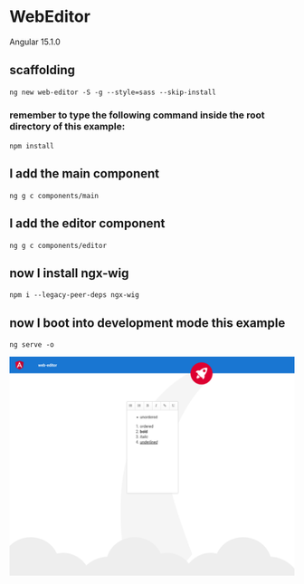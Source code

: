 # WebEditor

Angular 15.1.0

## scaffolding

```shell
ng new web-editor -S -g --style=sass --skip-install
```

### remember to type the following command inside the root directory of this example:

```shell
npm install
```

## I add the main component

```shell
ng g c components/main
```

## I add the editor component

```shell
ng g c components/editor
```

## now I install ngx-wig

```shell
npm i --legacy-peer-deps ngx-wig
```

## now I boot into development mode this example

```shell
ng serve -o
```

![web-editor screenshot](https://github.com/paolomococci/angular-exercises-workshop/blob/main/screenshots/WebEditor-2022-07-12.png)

